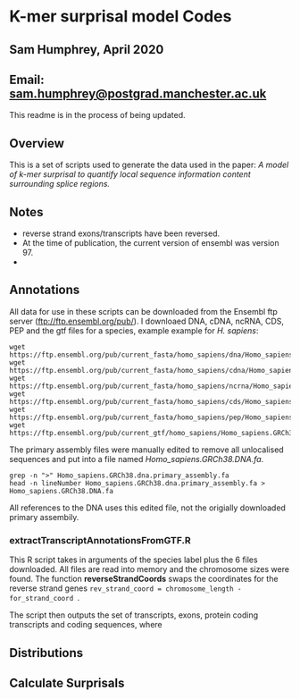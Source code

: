 # K-mer surprisal model Codes
## Sam Humphrey, April 2020
## Email: sam.humphrey@postgrad.manchester.ac.uk

This readme is in the process of being updated.


## Overview
This is a set of scripts used to generate the data used in the paper: *A model of k-mer surprisal to quantify local sequence information content surrounding splice regions.*

## Notes
* reverse strand exons/transcripts have been reversed.
* At the time of publication, the current version of ensembl was version 97.
* 

## Annotations
All data for use in these scripts can be downloaded from the Ensembl ftp server (ftp://ftp.ensembl.org/pub/). I downloaed DNA, cDNA, ncRNA, CDS, PEP and the gtf files for a species, example example for *H. sapiens*:

```
wget https://ftp.ensembl.org/pub/current_fasta/homo_sapiens/dna/Homo_sapiens.GRCh38.dna.primary_assembly.fa.gz
wget https://ftp.ensembl.org/pub/current_fasta/homo_sapiens/cdna/Homo_sapiens.GRCh38.cdna.all.fa.gz
wget https://ftp.ensembl.org/pub/current_fasta/homo_sapiens/ncrna/Homo_sapiens.GRCh38.ncrna.fa.gz
wget https://ftp.ensembl.org/pub/current_fasta/homo_sapiens/cds/Homo_sapiens.GRCh38.cds.all.fa.gz
wget https://ftp.ensembl.org/pub/current_fasta/homo_sapiens/pep/Homo_sapiens.GRCh38.pep.all.fa.gz
wget https://ftp.ensembl.org/pub/current_gtf/homo_sapiens/Homo_sapiens.GRCh38.96.chr.gtf.gz
```

The primary assembly files were manually edited to remove all unlocalised sequences and put into a file named *Homo_sapiens.GRCh38.DNA.fa*.

```
grep -n ">" Homo_sapiens.GRCh38.dna.primary_assembly.fa
head -n lineNumber Homo_sapiens.GRCh38.dna.primary_assembly.fa > Homo_sapiens.GRCh38.DNA.fa
```

All references to the DNA uses this edited file, not the origially downloaded primary assembily.  

### extractTranscriptAnnotationsFromGTF.R
This R script takes in arguments of the species label plus the 6 files downloaded. All files are read into memory and the chromosome sizes were found. The function **reverseStrandCoords** swaps the coordinates for the reverse strand genes `rev_strand_coord = chromosome_length - for_strand_coord `. 

The script then outputs the set of transcripts, exons, protein coding transcripts and coding sequences, where 




## Distributions
## Calculate Surprisals
















